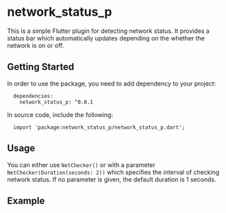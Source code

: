 # network_status_p

This is a simple Flutter plugin for detecting network status. It provides a status bar which automatically updates depending on the whether the network is on or off. 

## Getting Started

In order to use the package, you need to add dependency to your project:
```
  dependencies:
    network_status_p: ^0.0.1
```

In source code, include the following:
```
  import 'package:network_status_p/network_status_p.dart';
```

## Usage
You can either use `NetChecker()` or with a parameter `NetChecker(Duration(seconds: 2))` which specifies the interval of checking network status.
If no parameter is given, the default duration is 1 seconds.

## Example

